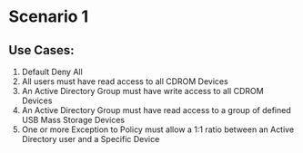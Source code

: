 # Scenario 1
## Use Cases:
1. Default Deny All
1. All users must have read access to all CDROM Devices
1. An Active Directory Group must have write access to all CDROM Devices
1. An Active Directory Group must have read access to a group of defined USB Mass Storage Devices
1. One or more Exception to Policy must allow a 1:1 ratio between an Active Directory user and a Specific Device
